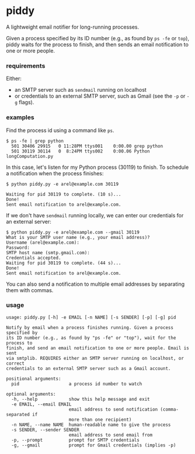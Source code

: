 piddy
=====

A lightweight email notifier for long-running processes.

Given a process specified by its ID number (e.g., as found by `ps -fe` or `top`),
piddy waits for the process to finish, and then sends an email notification to one or more
people.

### requirements
Either:
  * an SMTP server such as `sendmail` running on localhost
  * or credentials to an external SMTP server, such as Gmail (see the `-p` or `-g` flags).

### examples

Find the process id using a command like `ps`.
```
$ ps -fe | grep python
  501 30406 29915   0 11:28PM ttys001    0:00.00 grep python
  501 30119 30114   0  8:24PM ttys002    0:00.06 Python longComputation.py
```

In this case, let's listen for my Python process (30119) to finish. To schedule a notification when the process finishes:
```
$ python piddy.py -e arel@example.com 30119

Waiting for pid 30119 to complete. (10 s)...
Done!
Sent email notification to arel@example.com.
```

If we don't have `sendmail` running locally, we can enter our credentials
for an external server:
```
$ python piddy.py -e arel@example.com --gmail 30119
What is your SMTP user name (e.g., your email address)?
Username (arel@example.com):
Password:
SMTP host name (smtp.gmail.com):
Credentials accepted.
Waiting for pid 30119 to complete. (44 s)...
Done!
Sent email notification to arel@example.com.
```

You can also send a notification to multiple email addresses by separating them with commas.

### usage

```
usage: piddy.py [-h] -e EMAIL [-n NAME] [-s SENDER] [-p] [-g] pid

Notify by email when a process finishes running. Given a process specified by
its ID number (e.g., as found by "ps -fe" or "top"), wait for the process to
finish, and send an email notification to one or more people. Email is sent
via smtplib. REQUIRES either an SMTP server running on localhost, or correct
credentials to an external SMTP server such as a Gmail account.

positional arguments:
  pid                   a process id number to watch

optional arguments:
  -h, --help            show this help message and exit
  -e EMAIL, --email EMAIL
                        email address to send notification (comma-separated if
                        more than one recipient)
  -n NAME, --name NAME  human-readable name to give the process
  -s SENDER, --sender SENDER
                        email address to send email from
  -p, --prompt          prompt for SMTP credentials
  -g, --gmail           prompt for Gmail credentials (implies -p)
```
